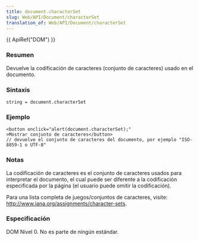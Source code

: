 ```yaml
---
title: document.characterSet
slug: Web/API/Document/characterSet
translation_of: Web/API/Document/characterSet
---
```

{{ ApiRef("DOM") }}

### Resumen

Devuelve la codificación de caracteres (conjunto de caracteres) usado en el documento.

### Sintaxis

```
string = document.characterSet
```

### Ejemplo

```
<button onclick="alert(document.characterSet);"
>Mostrar conjunto de caracteres</button>
// devuelve el conjunto de caracteres del documento, por ejemplo "ISO-8859-1 o UTF-8"
```

### Notas

La codificación de caracteres es el conjunto de caracteres usados para interpretar el documento, el cual puede ser diferente a la codificación especificada por la página (el usuario puede omitir la codificación).

Para una lista completa de juegos/conjuntos de caracteres, visite: <http://www.iana.org/assignments/character-sets>.

### Especificación

DOM Nivel 0. No es parte de ningún estándar.

